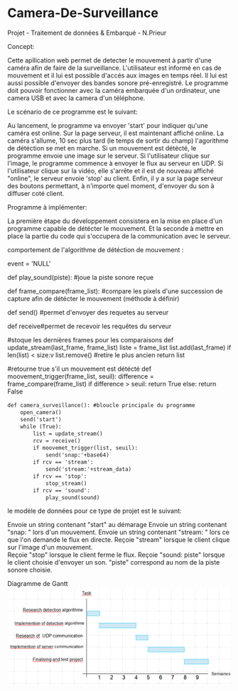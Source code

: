 # Camera-De-Surveillance
Projet - Traitement de données &amp; Embarqué - N.Prieur

Concept:

Cette apllication web permet de detecter le mouvement à partir d'une caméra afin de faire de la surveillance. L'utilisateur est informé en cas de mouvement 
et il lui est possible d'accés aux images en temps réel. Il lui est aussi possible d'envoyer des bandes sonore pré-enregistré.
Le programme doit pouvoir fonctionner avec la caméra embarquée d'un ordinateur, une camera USB et avec la camera d'un téléphone.



Le scénario de ce programme est le suivant: 

Au lancement, le programme va envoyer 'start' pour indiquer qu'une caméra est online. Sur la page serveur, il est maintenant affiché online. 
La caméra s'allume, 10 sec plus tard (le temps de sortir du champ) l'agorithme de détéction se met en marche.
Si un mouvement est détécté, le programme envoie une image sur le serveur.
Si l'utilisateur clique sur l'image, le programme commence à envoyer le flux au serveur en UDP. 
Si l'utilisateur clique sur la vidéo, elle s'arrête et il est de nouveau affiché "online", le serveur envoie 'stop' au client.
Enfin, il y a sur la page serveur des boutons permettant, à n'importe quel moment, d'envoyer du son à diffuser coté client. 



Programme à implémenter:

La première étape du développement consistera en la mise en place d'un programme capable de détécter le mouvement.
Et la seconde à mettre en place la partie du code qui s'occupera de la communication avec le serveur.


comportement de l'algorithme de détéction de mouvement :

event = 'NULL'


def play_sound(piste): #joue la piste sonore reçue


def frame_compare(frame_list): #compare les pixels d'une succession de capture afin de détécter le mouvement (méthode à définir)


def send() #permet d'envoyer des requetes au serveur


def receive#permet de recevoir les requêtes du serveur

#stoque les dernières frames pour les comparaisons
def update_stream(last_frame, frame_list)
	liste = frame_list
	list.add(last_frame)
	if len(list) < size:v
		list.remove() #retire le plus ancien
	return list

#retourne true s'il un mouvement est détécté
	def moovement_trigger(frame_list, seuil):
		difference = frame_compare(frame_list)
		if difference > seuil:
			return True
		else:
			return False
		

	def camera_surveillance(): #bloucle principale du programme
		open_camera()
		send('start')
		while (True):
			list = update_stream()
			rcv = receive()
			if moovemet_trigger(list, seuil):
				send('snap:'+base64)
			if rcv == 'stream':
				send('stream:'+stream_data)
			if rcv == 'stop':
				stop_stream()
			if rcv == 'sound':
				play_sound(sound)



le modèle de données pour ce type de projet est le suivant:

Envoie un string contenant "start" au démarage
Envoie un string contenant "snap: <base64>" lors d'un mouvement.
Envoie un string contenant "stream: <base64>" lors ce que l'on demande le flux en directe.
Reçoie "stream" lorsque le client clique sur l'image d'un mouvement.	
Reçoie "stop" lorsque le client ferme le flux.
Reçoie "sound: piste" lorsque le client choisie d'envoyer un son. "piste" correspond au nom de la piste sonore choisie.


Diagramme de Gantt
![picture](img/gantt.png)

